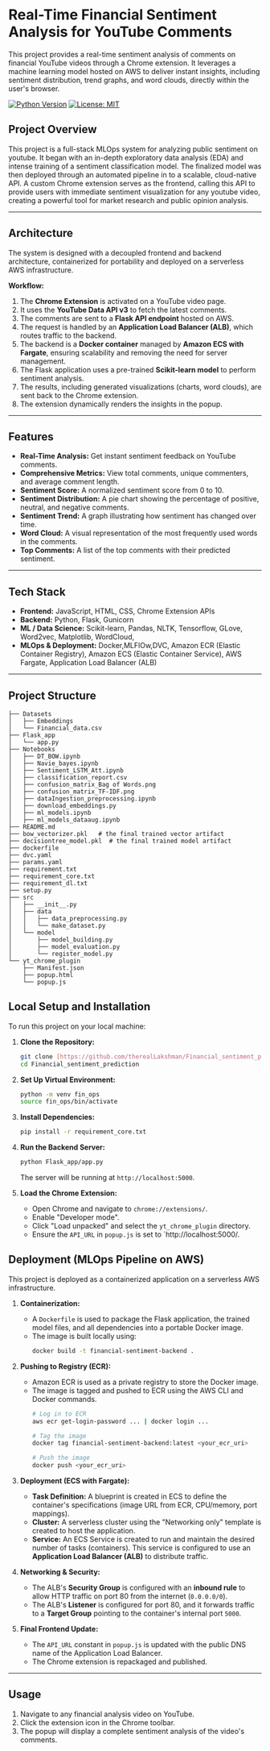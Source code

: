 # Real-Time Financial Sentiment Analysis for YouTube Comments

This project provides a real-time sentiment analysis of comments on financial YouTube videos through a Chrome extension. It leverages a machine learning model hosted on AWS to deliver instant insights, including sentiment distribution, trend graphs, and word clouds, directly within the user's browser.

[![Python Version](https://img.shields.io/badge/python-3.10-blue.svg)](https://www.python.org/downloads/release/python-3100/)
[![License: MIT](https://img.shields.io/badge/License-MIT-yellow.svg)](https://opensource.org/licenses/MIT)

## Project Overview

This project is a full-stack MLOps system for analyzing public sentiment on youtube. It began with an in-depth exploratory data analysis (EDA) and intense training of a sentiment classification model. The finalized model was then deployed through an automated pipeline in to a scalable, cloud-native API. A custom Chrome extension serves as the frontend, calling this API to provide users with immediate sentiment visualization for any youtube video, creating a powerful tool for market research and public opinion analysis.

---

## Architecture

The system is designed with a decoupled frontend and backend architecture, containerized for portability and deployed on a serverless AWS infrastructure.


**Workflow:**
1.  The **Chrome Extension** is activated on a YouTube video page.
2.  It uses the **YouTube Data API v3** to fetch the latest comments.
3.  The comments are sent to a **Flask API endpoint** hosted on AWS.
4.  The request is handled by an **Application Load Balancer (ALB)**, which routes traffic to the backend.
5.  The backend is a **Docker container** managed by **Amazon ECS with Fargate**, ensuring scalability and removing the need for server management.
6.  The Flask application uses a pre-trained **Scikit-learn model** to perform sentiment analysis.
7.  The results, including generated visualizations (charts, word clouds), are sent back to the Chrome extension.
8.  The extension dynamically renders the insights in the popup.

---

## Features

* **Real-Time Analysis:** Get instant sentiment feedback on YouTube comments.
* **Comprehensive Metrics:** View total comments, unique commenters, and average comment length.
* **Sentiment Score:** A normalized sentiment score from 0 to 10.
* **Sentiment Distribution:** A pie chart showing the percentage of positive, neutral, and negative comments.
* **Sentiment Trend:** A graph illustrating how sentiment has changed over time.
* **Word Cloud:** A visual representation of the most frequently used words in the comments.
* **Top Comments:** A list of the top comments with their predicted sentiment.

---

## Tech Stack

* **Frontend:** JavaScript, HTML, CSS, Chrome Extension APIs
* **Backend:** Python, Flask, Gunicorn
* **ML / Data Science:** Scikit-learn, Pandas, NLTK, Tensorflow, GLove, Word2vec, Matplotlib, WordCloud,
* **MLOps & Deployment:** Docker,MLFlOw,DVC, Amazon ECR (Elastic Container Registry), Amazon ECS (Elastic Container Service), AWS Fargate, Application Load Balancer (ALB)

---

## Project Structure
```
├── Datasets
│   ├── Embeddings
│   └── Financial_data.csv
├── Flask_app
│   └── app.py
├── Notebooks
│   ├── DT_BOW.ipynb
│   ├── Navie_bayes.ipynb
│   ├── Sentiment_LSTM_Att.ipynb
│   ├── classification_report.csv
│   ├── confusion_matrix_Bag of Words.png
│   ├── confusion_matrix_TF-IDF.png
│   ├── dataIngestion_preprocessing.ipynb
│   ├── download_embeddings.py
│   ├── ml_models.ipynb
│   ├── ml_models_dataaug.ipynb
├── README.md
├── bow_vectorizer.pkl   # the final trained vector artifact
├── decisiontree_model.pkl  # the final trained model artifact
├── dockerfile
├── dvc.yaml
├── params.yaml
├── requirement.txt
├── requirement_core.txt
├── requirement_dl.txt
├── setup.py
├── src
│   ├── __init__.py
│   ├── data
│   │   ├── data_preprocessing.py
│   │   └── make_dataset.py
│   └── model
│       ├── model_building.py
│       ├── model_evaluation.py
│       └── register_model.py
└── yt_chrome_plugin
    ├── Manifest.json
    ├── popup.html
    └── popup.js
```

## Local Setup and Installation

To run this project on your local machine:

1.  **Clone the Repository:**
    ```bash
    git clone [https://github.com/therealLakshman/Financial_sentiment_prediction.git](https://github.com/therealLakshman/Financial_sentiment_prediction.git)
    cd Financial_sentiment_prediction
    ```
2.  **Set Up Virtual Environment:**
    ```bash
    python -m venv fin_ops
    source fin_ops/bin/activate
    ```
3.  **Install Dependencies:**
    ```bash
    pip install -r requirement_core.txt
    ```
4.  **Run the Backend Server:**
    ```bash
    python Flask_app/app.py
    ```
    The server will be running at `http://localhost:5000`.

5.  **Load the Chrome Extension:**
    * Open Chrome and navigate to `chrome://extensions/`.
    * Enable "Developer mode".
    * Click "Load unpacked" and select the `yt_chrome_plugin` directory.
    * Ensure the `API_URL` in `popup.js` is set to `http://localhost:5000/.
## Deployment (MLOps Pipeline on AWS)

This project is deployed as a containerized application on a serverless AWS infrastructure.

1.  **Containerization:**
    * A `Dockerfile` is used to package the Flask application, the trained model files, and all dependencies into a portable Docker image.
    * The image is built locally using:
        ```bash
        docker build -t financial-sentiment-backend .
        ```

2.  **Pushing to Registry (ECR):**
    * Amazon ECR is used as a private registry to store the Docker image.
    * The image is tagged and pushed to ECR using the AWS CLI and Docker commands.
        ```bash
        # Log in to ECR
        aws ecr get-login-password ... | docker login ...

        # Tag the image
        docker tag financial-sentiment-backend:latest <your_ecr_uri>

        # Push the image
        docker push <your_ecr_uri>
        ```

3.  **Deployment (ECS with Fargate):**
    * **Task Definition:** A blueprint is created in ECS to define the container's specifications (image URL from ECR, CPU/memory, port mappings).
    * **Cluster:** A serverless cluster using the "Networking only" template is created to host the application.
    * **Service:** An ECS Service is created to run and maintain the desired number of tasks (containers). This service is configured to use an **Application Load Balancer (ALB)** to distribute traffic.

4.  **Networking & Security:**
    * The ALB's **Security Group** is configured with an **inbound rule** to allow HTTP traffic on port 80 from the internet (`0.0.0.0/0`).
    * The ALB's **Listener** is configured for port 80, and it forwards traffic to a **Target Group** pointing to the container's internal port `5000`.

5.  **Final Frontend Update:**
    * The `API_URL` constant in `popup.js` is updated with the public DNS name of the Application Load Balancer.
    * The Chrome extension is repackaged and published.

---

## Usage

1.  Navigate to any financial analysis video on YouTube.
2.  Click the extension icon in the Chrome toolbar.
3.  The popup will display a complete sentiment analysis of the video's comments.

